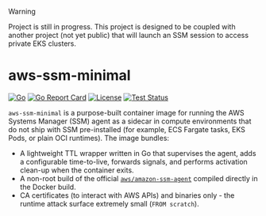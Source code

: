 > [!WARNING]
> Project is still in progress. This project is designed to be coupled with another project (not yet public) that will launch an SSM session to access private EKS clusters.

# aws-ssm-minimal

[![Go](https://img.shields.io/badge/go-1.25-00ADD8.svg?logo=go)](https://tip.golang.org/doc/go1.25)
[![Go Report Card](https://goreportcard.com/badge/github.com/benwsapp/aws-ssm-minimal)](https://goreportcard.com/report/github.com/benwsapp/aws-ssm-minimal)
[![License](https://img.shields.io/badge/License-MIT-blue.svg)](LICENSE.md)
[![Test Status](https://github.com/benwsapp/aws-ssm-minimal/actions/workflows/ci.yml/badge.svg)](https://github.com/benwsapp/aws-ssm-minimal/actions/workflows/ci.yml)

`aws-ssm-minimal` is a purpose-built container image for running the AWS Systems Manager (SSM) agent as a sidecar in compute environments that do not ship with SSM pre-installed (for example, ECS Fargate tasks, EKS Pods, or plain OCI runtimes). The image bundles:

* A lightweight TTL wrapper written in Go that supervises the agent, adds a configurable time-to-live, forwards signals, and performs activation clean-up when the container exits.
* A non-root build of the official [`aws/amazon-ssm-agent`](https://github.com/aws/amazon-ssm-agent) compiled directly in the Docker build.
* CA certificates (to interact with AWS APIs) and binaries only - the runtime attack surface extremely small (`FROM scratch`).
